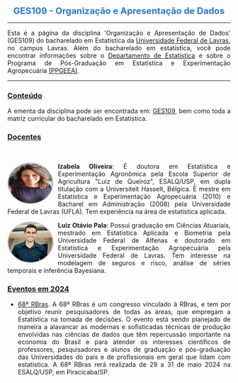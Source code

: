 
<center> 
<big> <big><B><font color="#2879d0">
GES109 - Organização e Apresentação de Dados
 </font></B></big></big>
</center>


* * *

<p align="justify">
Esta é a página da disciplina 'Organização e Apresentação de Dados' (GES109) do bacharelado em Estatística da <a href="https://ufla.br/" target="_blank">Universidade Federal de Lavras</a>, no campus Lavras. Além do bacharelado em estatística, você pode encontrar informações sobre o <a href="http://www.des.ufla.br/" target="_blank">Departamento de Estatística</a> e sobre o Programa de Pós-Graduação em Estatística e Experimentação Agropecuária <a href="https://prpg.ufla.br/alternativo/estatistica/" target="_blank">(PPGEEA)</a>.
</p> 

* * *


### [Conteúdo](#)

<p align="justify">
A ementa da disciplina pode ser encontrada em: <a href="https://sig.ufla.br/modulos/publico/matrizes_curriculares/index.php" target="_blank">GES109</a>, bem como toda a matriz curricular do bacharelado em Estatística.
</p> 




### [Docentes](#)
<br>
<html lang="en">
<head>
  <meta charset="UTF-8">
  <meta name="viewport" content="width=device-width, initial-scale=1.0">
  <style>
    .oval {
      border-radius: 50%;
      display: block;
      margin: 0;
      border: 2px solid #ccc;
      float: left; 
      margin-right: 10px; 
    }

    .text-container {
      overflow: hidden; 
      margin-bottom: 20px;
    }

    .text-container p {
      text-align: justify;
    }
  </style>
</head>
<body>
  <div class="text-container">
    <a href="http://lattes.cnpq.br/3989787989553183" target="_blank">
    <img class="oval" src="https://raw.githubusercontent.com/luizpala1/GES109/main/_layouts/figuras/izabela.jpg" alt="" width="100" height="90">
    </a>
    <p>
    <b> Izabela Oliveira</b>: É doutora em Estatística e Experimentação Agronômica pela Escola Superior de Agricultura "Luiz de Queiroz", ESALQ/USP, em dupla titulação com a Universiteit Hasselt, Bélgica. É mestre em Estatística e Experimentação Agropecuária (2010) e Bacharel em Administração (2008) pela Universidade Federal de Lavras (UFLA). Tem experiência na área de estatística aplicada.
    </p>
  </div>

  <div class="text-container">
    <a href="http://lattes.cnpq.br/5770791208849986" target="_blank">
    <img class="oval" src="https://raw.githubusercontent.com/luizpala1/GES109/main/_layouts/figuras/luizOtavio.jpg" alt="" width="100" height="90">
    </a>
    <p>
    <b> Luiz Otávio Pala</b>: Possui graduação em Ciências Atuariais, mestrado em Estatística Aplicada e Biometria pela Universidade Federal de Alfenas e doutorado em Estatística e Experimentação Agropecuária pela Universidade Federal de Lavras. Tem interesse na modelagem de seguros e risco, análise de séries temporais e inferência Bayesiana. 
    </p>
  </div>
</body>
</html>



### [Eventos em 2024](#)

- <p align="justify">  <a href="https://68rbras.com.br/" target="_blank">68ª RBras</a>. A 68ª RBras é um congresso vinculado à RBras, e tem por objetivo reunir pesquisadores de todas as áreas, que empregam a Estatística na tomada de decisões. O evento está sendo planejado de maneira a alavancar as modernas e sofisticadas técnicas de produção envolvidas nas ciências de dados que têm repercussão importante na economia do Brasil e para atender os interesses científicos de professores, pesquisadores e alunos de graduação e pós-graduação das Universidades do país e de profissionais em geral que lidam com estatística. A 68ª RBras rerá realizada de 29 a 31 de maio 2024 na ESALQ/USP, em Piracicaba/SP.</p>



